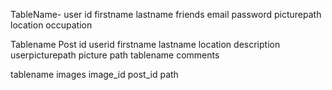 TableName- user 
id
firstname
lastname
friends
email
password
picturepath
location
occupation


Tablename Post
id 
userid
firstname
lastname
location
description
userpicturepath
picture path
tablename comments

<!-- 
tablename friends
id
firstname
lastname
picturepath
occupaton
location -->


tablename images
image_id
post_id
path
